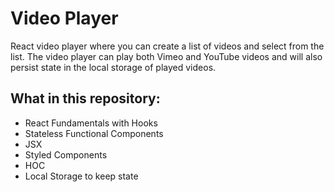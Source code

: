 # Video Player
React video player where you can create a list of videos and select from the list. 
The video player can play both Vimeo and YouTube videos and will also persist state in the local storage of played videos.

## What in this repository: 
-  React Fundamentals with Hooks
- Stateless Functional Components
- JSX
- Styled Components
- HOC
- Local Storage to keep state
